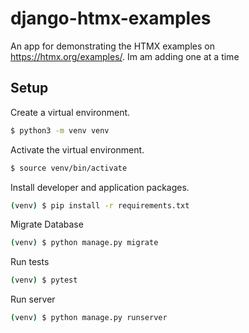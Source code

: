 # django-htmx-examples

An app for demonstrating the HTMX examples on https://htmx.org/examples/.
Im am adding one at a time

## Setup

Create a virtual environment.

```bash
$ python3 -m venv venv
```

Activate the virtual environment.

```bash
$ source venv/bin/activate
```

Install developer and application packages.

```bash
(venv) $ pip install -r requirements.txt
```

Migrate Database
```bash
(venv) $ python manage.py migrate
```


Run tests
```bash
(venv) $ pytest
```


Run server
```bash
(venv) $ python manage.py runserver
```


